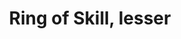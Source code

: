 ---
title: "Ring of Skill, lesser"

item:
  aura: "Faint transmutatation"
  casterLevel: "5th"
  prerequisites:
    feats:   ["{% feat_link forge-ring %}"]
    spells:  []
    special: ["creator must have 5 ranks in the appropriate skill"]
  marketPrice: 2500
  description: |
    Rings of this nature continually grant the wearer a +5 competence bonus on checks relating to the skill the ring is tied to. For example, a _Ring of Climbing, Lesser_ would grant a +5 bonus to the _climb_ skill. These rings add a bonus to one skill, and one skill only.
---